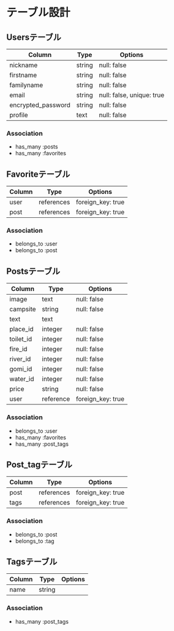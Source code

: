 # テーブル設計

## Usersテーブル
| Column             | Type   | Options                   |
| ------------------ | ------ | ------------------------- |
| nickname           | string | null: false               |
| firstname          | string | null: false               |
| familyname         | string | null: false               |
| email              | string | null: false, unique: true |
| encrypted_password | string | null: false               |
| profile            | text   | null: false               |

### Association
- has_many :posts
- has_many :favorites

## Favoriteテーブル
| Column   | Type       | Options           |
| -------- | ---------- | ----------------- |
| user     | references | foreign_key: true |
| post     | references | foreign_key: true |


### Association
- belongs_to :user
- belongs_to :post

## Postsテーブル
| Column    | Type      | Options           |
| --------- | --------- | ----------------- |
| image     | text      | null: false       |
| campsite | string    | null: false       |
| text      | text      |                   |
| place_id  | integer   | null: false       |
| toilet_id | integer   | null: false       |
| fire_id   | integer   | null: false       |
| river_id  | integer   | null: false       |
| gomi_id   | integer   | null: false       |
| water_id  | integer   | null: false       |
| price     | string    | null: false       |
| user      | reference | foreign_key: true |

### Association
- belongs_to :user
- has_many :favorites
- has_many :post_tags

## Post_tagテーブル
| Column   | Type       | Options           |
| -------- | ---------- | ----------------- |
| post     | references | foreign_key: true |
| tags     | references | foreign_key: true |

### Association
- belongs_to :post
- belongs_to :tag

## Tagsテーブル
| Column | Type   | Options |
| ------ | ------ | ------- |
| name   | string |         |

### Association
- has_many :post_tags